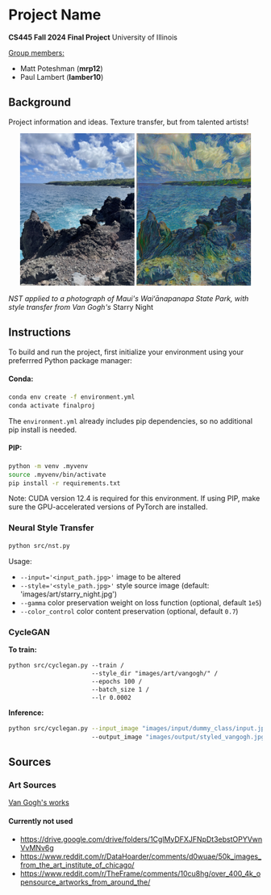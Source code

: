 # Project Name
**CS445 Fall 2024 Final Project** University of Illinois  

<ins>Group members:</ins>  
* Matt Poteshman (**mrp12**)  
* Paul Lambert (**lamber10**)  

## Background
Project information and ideas. Texture transfer, but from talented artists! 

<p align="center">
  <img src="docs/images/b0.png" width="45%" />
  <img src="docs/images/b1.png" width="45%" />
</p>

*NST applied to a photograph of Maui's Waiʻānapanapa State Park, with style transfer from Van Gogh's* Starry Night


## Instructions
To build and run the project, first initialize your environment using your preferrred Python package manager:

#### Conda:
```bash
conda env create -f environment.yml
conda activate finalproj
```

The `environment.yml` already includes pip dependencies, so no additional pip install is needed. 

#### PIP:
```bash
python -m venv .myvenv
source .myvenv/bin/activate
pip install -r requirements.txt
```

Note: CUDA version 12.4 is required for this environment. If using PIP, make sure the GPU-accelerated versions of PyTorch are installed.


### Neural Style Transfer
```bash
python src/nst.py
```

Usage:
* `--input='<input_path.jpg>'` image to be altered
* `--style='<style_path.jpg>'` style source image (default: 'images/art/starry_night.jpg')
* `--gamma` color preservation weight on loss function (optional, default `1e5`)
* `--color_control` color content preservation (optional, default `0.7`)


### CycleGAN
**To train:**  
```
python src/cyclegan.py --train /
                       --style_dir "images/art/vangogh/" /
                       --epochs 100 /
                       --batch_size 1 /
                       --lr 0.0002
```    

**Inference:**  
```bash
python src/cyclegan.py --input_image "images/input/dummy_class/input.jpg" /
                       --output_image "images/output/styled_vangogh.jpg"
```


## Sources

### Art Sources

[Van Gogh's works](https://www.nga.gov/collection/artist-info.1349.html#works)

#### Currently not used
* https://drive.google.com/drive/folders/1CglMyDFXJFNpDt3ebstOPYVwnVvMNv6g
* https://www.reddit.com/r/DataHoarder/comments/d0wuae/50k_images_from_the_art_institute_of_chicago/
* https://www.reddit.com/r/TheFrame/comments/10cu8hg/over_400_4k_opensource_artworks_from_around_the/
